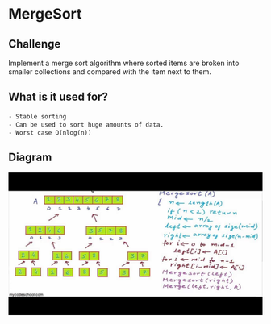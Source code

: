 # MergeSort 

## Challenge 

Implement a merge sort algorithm where sorted items are broken into smaller collections and compared with the item next to them.

## What is it used for?

```
- Stable sorting
- Can be used to sort huge amounts of data.
- Worst case O(nlog(n))
```

## Diagram
![MergeSort Diagram](https://github.com/trecain/Data-Structures-and-Algorithms/blob/master/assets/mergesort.jpg)
